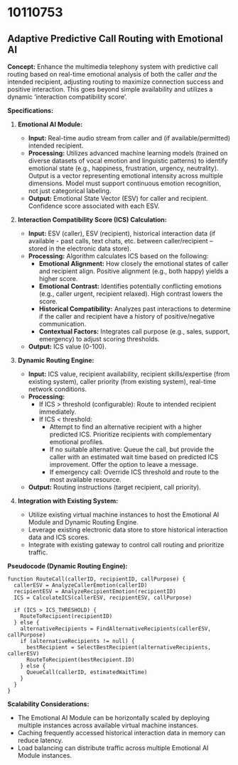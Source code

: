 # 10110753

## Adaptive Predictive Call Routing with Emotional AI

**Concept:** Enhance the multimedia telephony system with predictive call routing based on real-time emotional analysis of both the caller *and* the intended recipient, adjusting routing to maximize connection success and positive interaction. This goes beyond simple availability and utilizes a dynamic ‘interaction compatibility score’.

**Specifications:**

1.  **Emotional AI Module:**
    *   **Input:** Real-time audio stream from caller and (if available/permitted) intended recipient.
    *   **Processing:** Utilizes advanced machine learning models (trained on diverse datasets of vocal emotion and linguistic patterns) to identify emotional state (e.g., happiness, frustration, urgency, neutrality). Output is a vector representing emotional intensity across multiple dimensions.  Model must support continuous emotion recognition, not just categorical labeling.
    *   **Output:**  Emotional State Vector (ESV) for caller and recipient. Confidence score associated with each ESV.

2.  **Interaction Compatibility Score (ICS) Calculation:**
    *   **Input:**  ESV (caller), ESV (recipient), historical interaction data (if available - past calls, text chats, etc. between caller/recipient – stored in the electronic data store).
    *   **Processing:**  Algorithm calculates ICS based on the following:
        *   **Emotional Alignment:**  How closely the emotional states of caller and recipient align.  Positive alignment (e.g., both happy) yields a higher score.
        *   **Emotional Contrast:**  Identifies potentially conflicting emotions (e.g., caller urgent, recipient relaxed).  High contrast lowers the score.
        *   **Historical Compatibility:**  Analyzes past interactions to determine if the caller and recipient have a history of positive/negative communication.
        *   **Contextual Factors:** Integrates call purpose (e.g., sales, support, emergency) to adjust scoring thresholds.
    *   **Output:** ICS value (0-100).

3.  **Dynamic Routing Engine:**
    *   **Input:** ICS value, recipient availability, recipient skills/expertise (from existing system), caller priority (from existing system), real-time network conditions.
    *   **Processing:**
        *   If ICS > threshold (configurable): Route to intended recipient immediately.
        *   If ICS < threshold:
            *   Attempt to find an alternative recipient with a higher predicted ICS.  Prioritize recipients with complementary emotional profiles.
            *   If no suitable alternative: Queue the call, but provide the caller with an estimated wait time based on predicted ICS improvement.  Offer the option to leave a message.
            *   If emergency call: Override ICS threshold and route to the most available resource.
    *   **Output:** Routing instructions (target recipient, call priority).

4.  **Integration with Existing System:**
    *   Utilize existing virtual machine instances to host the Emotional AI Module and Dynamic Routing Engine.
    *   Leverage existing electronic data store to store historical interaction data and ICS scores.
    *   Integrate with existing gateway to control call routing and prioritize traffic.

**Pseudocode (Dynamic Routing Engine):**

```
function RouteCall(callerID, recipientID, callPurpose) {
  callerESV = AnalyzeCallerEmotion(callerID)
  recipientESV = AnalyzeRecipientEmotion(recipientID)
  ICS = CalculateICS(callerESV, recipientESV, callPurpose)

  if (ICS > ICS_THRESHOLD) {
    RouteToRecipient(recipientID)
  } else {
    alternativeRecipients = FindAlternativeRecipients(callerESV, callPurpose)
    if (alternativeRecipients != null) {
      bestRecipient = SelectBestRecipient(alternativeRecipients, callerESV)
      RouteToRecipient(bestRecipient.ID)
    } else {
      QueueCall(callerID, estimatedWaitTime)
    }
  }
}
```

**Scalability Considerations:**

*   The Emotional AI Module can be horizontally scaled by deploying multiple instances across available virtual machine instances.
*   Caching frequently accessed historical interaction data in memory can reduce latency.
*   Load balancing can distribute traffic across multiple Emotional AI Module instances.